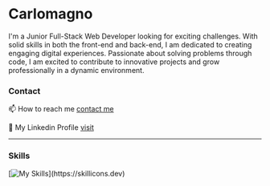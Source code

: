 # Carlomagno
I'm a Junior Full-Stack Web Developer looking for exciting challenges. With solid skills in both the front-end and back-end, I am dedicated to creating engaging digital experiences. Passionate about solving problems through code, I am excited to contribute to innovative projects and grow professionally in a dynamic environment.



### Contact
📫 How to reach me [contact me](feliciano.carlomagno@libero.it)

🔗 My Linkedin Profile [visit](https://www.linkedin.com/in/feliciano-carlomagno-85743020b/?locale=en_US)

-------------------------------


### Skills
[![My Skills](https://skillicons.dev/icons?i=typescript,html,css,sass,js,bootstrap,react,redux,discord,github,java,spring,postgres,vscode,eclipse,github,linkedin,postman,git,sql,mysql,)](https://skillicons.dev)
